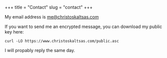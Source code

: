 +++
title = "Contact"
slug = "contact"
+++

My email address is me@christoskaltsas.com

If you want to send me an encrypted message, you can download my public key here:

```
curl -LO https://www.christoskaltsas.com/public.asc
```

I will propably reply the same day.
